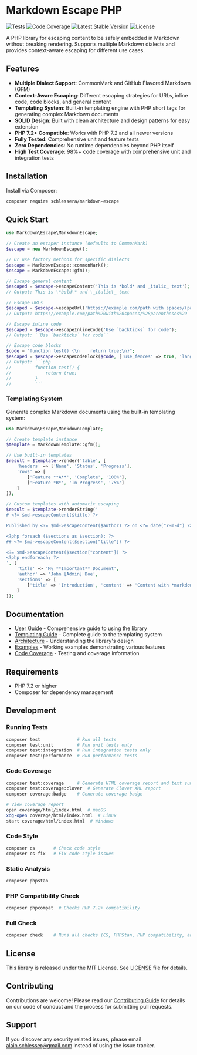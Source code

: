 # Markdown Escape PHP

[![Tests](https://github.com/schlessera/markdown-escape-php/workflows/Tests/badge.svg)](https://github.com/schlessera/markdown-escape-php/actions)
[![Code Coverage](https://codecov.io/gh/schlessera/markdown-escape-php/branch/main/graph/badge.svg)](https://codecov.io/gh/schlessera/markdown-escape-php)
[![Latest Stable Version](https://poser.pugx.org/schlessera/markdown-escape/v/stable)](https://packagist.org/packages/schlessera/markdown-escape)
[![License](https://poser.pugx.org/schlessera/markdown-escape/license)](https://packagist.org/packages/schlessera/markdown-escape)

A PHP library for escaping content to be safely embedded in Markdown without breaking rendering. Supports multiple Markdown dialects and provides context-aware escaping for different use cases.

## Features

- **Multiple Dialect Support**: CommonMark and GitHub Flavored Markdown (GFM)
- **Context-Aware Escaping**: Different escaping strategies for URLs, inline code, code blocks, and general content
- **Templating System**: Built-in templating engine with PHP short tags for generating complex Markdown documents
- **SOLID Design**: Built with clean architecture and design patterns for easy extension
- **PHP 7.2+ Compatible**: Works with PHP 7.2 and all newer versions
- **Fully Tested**: Comprehensive unit and feature tests
- **Zero Dependencies**: No runtime dependencies beyond PHP itself
- **High Test Coverage**: 98%+ code coverage with comprehensive unit and integration tests

## Installation

Install via Composer:

```bash
composer require schlessera/markdown-escape
```

## Quick Start

```php
use Markdown\Escape\MarkdownEscape;

// Create an escaper instance (defaults to CommonMark)
$escape = new MarkdownEscape();

// Or use factory methods for specific dialects
$escape = MarkdownEscape::commonMark();
$escape = MarkdownEscape::gfm();

// Escape general content
$escaped = $escape->escapeContent('This is *bold* and _italic_ text');
// Output: This is \*bold\* and \_italic\_ text

// Escape URLs
$escaped = $escape->escapeUrl('https://example.com/path with spaces/(parentheses)');
// Output: https://example.com/path%20with%20spaces/%28parentheses%29

// Escape inline code
$escaped = $escape->escapeInlineCode('Use `backticks` for code');
// Output: ``Use `backticks` for code``

// Escape code blocks
$code = "function test() {\n    return true;\n}";
$escaped = $escape->escapeCodeBlock($code, ['use_fences' => true, 'language' => 'php']);
// Output: ```php
//         function test() {
//             return true;
//         }
//         ```
```

### Templating System

Generate complex Markdown documents using the built-in templating system:

```php
use Markdown\Escape\MarkdownTemplate;

// Create template instance
$template = MarkdownTemplate::gfm();

// Use built-in templates
$result = $template->render('table', [
    'headers' => ['Name', 'Status', 'Progress'],
    'rows' => [
        ['Feature **A**', 'Complete', '100%'],
        ['Feature *B*', 'In Progress', '75%']
    ]
]);

// Custom templates with automatic escaping
$result = $template->renderString('
# <?= $md->escapeContent($title) ?>

Published by <?= $md->escapeContent($author) ?> on <?= date("Y-m-d") ?>

<?php foreach ($sections as $section): ?>
## <?= $md->escapeContent($section["title"]) ?>

<?= $md->escapeContent($section["content"]) ?>
<?php endforeach; ?>
', [
    'title' => 'My **Important** Document',
    'author' => 'John [Admin] Doe',
    'sections' => [
        ['title' => 'Introduction', 'content' => 'Content with *markdown* syntax...']
    ]
]);
```

## Documentation

- [User Guide](docs/user-guide.md) - Comprehensive guide to using the library
- [Templating Guide](docs/templating-guide.md) - Complete guide to the templating system
- [Architecture](docs/architecture.md) - Understanding the library's design
- [Examples](examples/) - Working examples demonstrating various features
- [Code Coverage](docs/code-coverage.md) - Testing and coverage information

## Requirements

- PHP 7.2 or higher
- Composer for dependency management

## Development

### Running Tests

```bash
composer test              # Run all tests
composer test:unit         # Run unit tests only
composer test:integration  # Run integration tests only
composer test:performance  # Run performance tests
```

### Code Coverage

```bash
composer test:coverage     # Generate HTML coverage report and text summary
composer test:coverage:clover  # Generate Clover XML report
composer coverage:badge    # Generate coverage badge

# View coverage report
open coverage/html/index.html  # macOS
xdg-open coverage/html/index.html  # Linux
start coverage/html/index.html  # Windows
```

### Code Style

```bash
composer cs       # Check code style
composer cs-fix   # Fix code style issues
```

### Static Analysis

```bash
composer phpstan
```

### PHP Compatibility Check

```bash
composer phpcompat  # Checks PHP 7.2+ compatibility
```

### Full Check

```bash
composer check    # Runs all checks (CS, PHPStan, PHP compatibility, and tests)
```

## License

This library is released under the MIT License. See [LICENSE](LICENSE) file for details.

## Contributing

Contributions are welcome! Please read our [Contributing Guide](CONTRIBUTING.md) for details on our code of conduct and the process for submitting pull requests.

## Support

If you discover any security related issues, please email alain.schlesser@gmail.com instead of using the issue tracker.